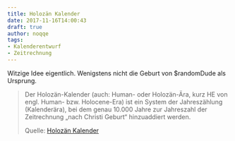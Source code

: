 ```yaml
---
title: Holozän Kalender
date: 2017-11-16T14:00:43
draft: true
author: noqqe
tags:
- Kalenderentwurf
- Zeitrechnung
---
```


Witzige Idee eigentlich. Wenigstens nicht die Geburt von $randomDude als Ursprung.

> Der Holozän-Kalender (auch: Human- oder Holozän-Ära, kurz HE von engl.
> Human- bzw. Holocene-Era) ist ein System der Jahreszählung (Kalenderära),
> bei dem genau 10.000 Jahre zur Jahreszahl der Zeitrechnung „nach Christi
> Geburt“ hinzuaddiert werden.
>
> Quelle: [Holozän Kalender](https://de.wikipedia.org/wiki/Holozän-Kalender)
